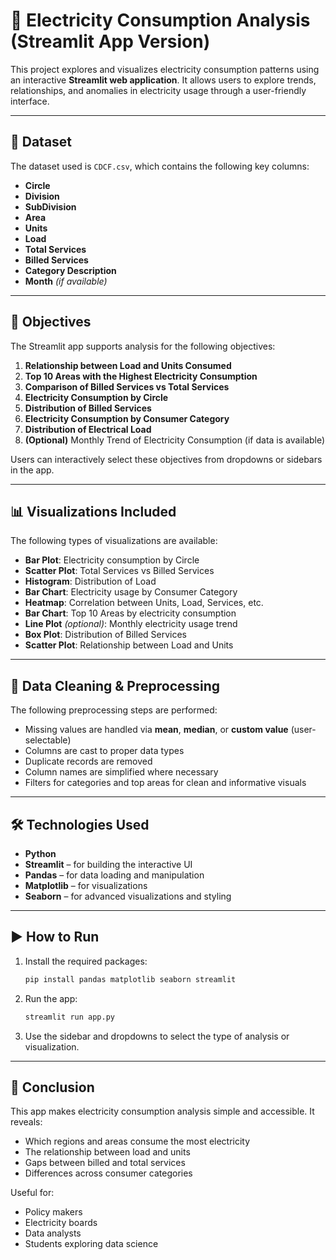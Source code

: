 # 🔌 Electricity Consumption Analysis (Streamlit App Version)

This project explores and visualizes electricity consumption patterns using an interactive **Streamlit web application**. It allows users to explore trends, relationships, and anomalies in electricity usage through a user-friendly interface.

---

## 📁 Dataset
The dataset used is `CDCF.csv`, which contains the following key columns:

- **Circle**
- **Division**
- **SubDivision**
- **Area**
- **Units**
- **Load**
- **Total Services**
- **Billed Services**
- **Category Description**
- **Month** *(if available)*

---

## 🎯 Objectives
The Streamlit app supports analysis for the following objectives:

1. **Relationship between Load and Units Consumed**
2. **Top 10 Areas with the Highest Electricity Consumption**
3. **Comparison of Billed Services vs Total Services**
4. **Electricity Consumption by Circle**
5. **Distribution of Billed Services**
6. **Electricity Consumption by Consumer Category**
7. **Distribution of Electrical Load**
8. **(Optional)** Monthly Trend of Electricity Consumption (if data is available)

Users can interactively select these objectives from dropdowns or sidebars in the app.

---

## 📊 Visualizations Included
The following types of visualizations are available:

- **Bar Plot**: Electricity consumption by Circle
- **Scatter Plot**: Total Services vs Billed Services
- **Histogram**: Distribution of Load
- **Bar Chart**: Electricity usage by Consumer Category
- **Heatmap**: Correlation between Units, Load, Services, etc.
- **Bar Chart**: Top 10 Areas by electricity consumption
- **Line Plot** *(optional)*: Monthly electricity usage trend
- **Box Plot**: Distribution of Billed Services
- **Scatter Plot**: Relationship between Load and Units

---

## 🧹 Data Cleaning & Preprocessing
The following preprocessing steps are performed:

- Missing values are handled via **mean**, **median**, or **custom value** (user-selectable)
- Columns are cast to proper data types
- Duplicate records are removed
- Column names are simplified where necessary
- Filters for categories and top areas for clean and informative visuals

---

## 🛠️ Technologies Used

- **Python**
- **Streamlit** – for building the interactive UI
- **Pandas** – for data loading and manipulation
- **Matplotlib** – for visualizations
- **Seaborn** – for advanced visualizations and styling

---

## ▶️ How to Run

1. Install the required packages:
   ```bash
   pip install pandas matplotlib seaborn streamlit
   ```

2. Run the app:
   ```bash
   streamlit run app.py
   ```

3. Use the sidebar and dropdowns to select the type of analysis or visualization.

---

## 📌 Conclusion
This app makes electricity consumption analysis simple and accessible. It reveals:

- Which regions and areas consume the most electricity
- The relationship between load and units
- Gaps between billed and total services
- Differences across consumer categories

Useful for:
- Policy makers
- Electricity boards
- Data analysts
- Students exploring data science


